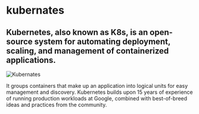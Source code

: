 # kubernates
## Kubernetes, also known as K8s, is an open-source system for automating deployment, scaling, and management of containerized applications.

![Kubernates](https://kubernetes.io/images/kubernetes-horizontal-color.png)

It groups containers that make up an application into logical units for easy management and discovery. Kubernetes builds upon 15 years of experience of running production workloads at Google, combined with best-of-breed ideas and practices from the community.
